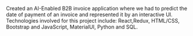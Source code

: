 Created an AI-Enabled B2B invoice application where we had to predict the date of payment of an invoice and represented it by an interactive UI. Technologies involved for this project include: 
React,Redux, HTML/CSS, Bootstrap and JavaScript, MaterialUI, Python and SQL. 
